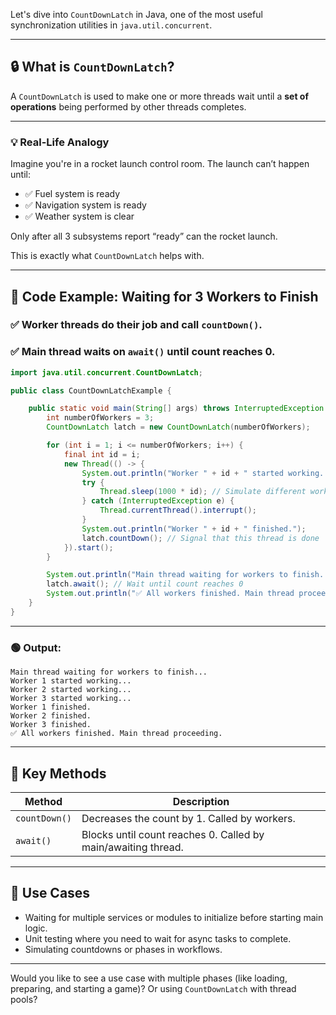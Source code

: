 Let's dive into `CountDownLatch` in Java, one of the most useful synchronization utilities in `java.util.concurrent`.

---

## 🔒 What is `CountDownLatch`?

A `CountDownLatch` is used to make one or more threads wait until a **set of operations** being performed by other threads completes.

---

### 💡 Real-Life Analogy

Imagine you're in a rocket launch control room. The launch can’t happen until:

* ✅ Fuel system is ready
* ✅ Navigation system is ready
* ✅ Weather system is clear

Only after all 3 subsystems report “ready” can the rocket launch.

This is exactly what `CountDownLatch` helps with.

---

## 🧪 Code Example: Waiting for 3 Workers to Finish

### ✅ Worker threads do their job and call `countDown()`.

### ✅ Main thread waits on `await()` until count reaches 0.

```java
import java.util.concurrent.CountDownLatch;

public class CountDownLatchExample {

    public static void main(String[] args) throws InterruptedException {
        int numberOfWorkers = 3;
        CountDownLatch latch = new CountDownLatch(numberOfWorkers);

        for (int i = 1; i <= numberOfWorkers; i++) {
            final int id = i;
            new Thread(() -> {
                System.out.println("Worker " + id + " started working...");
                try {
                    Thread.sleep(1000 * id); // Simulate different work time
                } catch (InterruptedException e) {
                    Thread.currentThread().interrupt();
                }
                System.out.println("Worker " + id + " finished.");
                latch.countDown(); // Signal that this thread is done
            }).start();
        }

        System.out.println("Main thread waiting for workers to finish...");
        latch.await(); // Wait until count reaches 0
        System.out.println("✅ All workers finished. Main thread proceeding.");
    }
}
```

---

### 🟢 Output:

```
Main thread waiting for workers to finish...
Worker 1 started working...
Worker 2 started working...
Worker 3 started working...
Worker 1 finished.
Worker 2 finished.
Worker 3 finished.
✅ All workers finished. Main thread proceeding.
```

---

## 📌 Key Methods

| Method        | Description                                                   |
| ------------- | ------------------------------------------------------------- |
| `countDown()` | Decreases the count by 1. Called by workers.                  |
| `await()`     | Blocks until count reaches 0. Called by main/awaiting thread. |

---

## 🧠 Use Cases

* Waiting for multiple services or modules to initialize before starting main logic.
* Unit testing where you need to wait for async tasks to complete.
* Simulating countdowns or phases in workflows.

---

Would you like to see a use case with multiple phases (like loading, preparing, and starting a game)? Or using `CountDownLatch` with thread pools?
